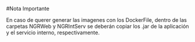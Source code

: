 #Nota Importante

En caso de querer generar las imagenes con los DockerFile, dentro de las carpetas NGRWeb y NGRIntServ se deberán copiar los .jar de la aplicación y el servicio interno, respectivamente.
